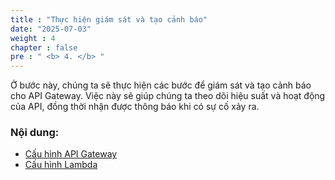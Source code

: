 ```yaml
---
title : "Thực hiện giám sát và tạo cảnh báo"
date: "2025-07-03" 
weight : 4 
chapter : false
pre : " <b> 4. </b> "
---
```


Ở bước này, chúng ta sẽ thực hiện các bước để giám sát và tạo cảnh báo cho API Gateway. Việc này sẽ giúp chúng ta theo dõi hiệu suất và hoạt động của API, đồng thời nhận được thông báo khi có sự cố xảy ra.

### Nội dung:

  - [Cấu hình API Gateway](4.1-ConfigAPIGateway/)
  - [Cấu hình Lambda](4.2-ConfigLambda/)